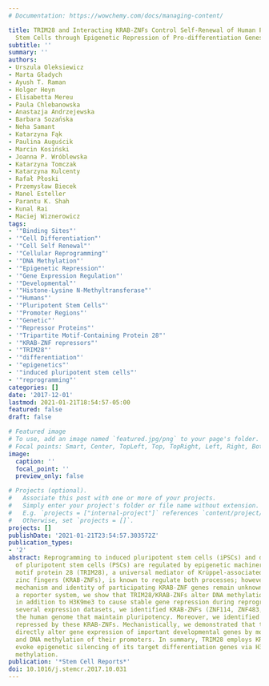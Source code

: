 ```yaml
---
# Documentation: https://wowchemy.com/docs/managing-content/

title: TRIM28 and Interacting KRAB-ZNFs Control Self-Renewal of Human Pluripotent
  Stem Cells through Epigenetic Repression of Pro-differentiation Genes
subtitle: ''
summary: ''
authors:
- Urszula Oleksiewicz
- Marta Gładych
- Ayush T. Raman
- Holger Heyn
- Elisabetta Mereu
- Paula Chlebanowska
- Anastazja Andrzejewska
- Barbara Sozańska
- Neha Samant
- Katarzyna Fąk
- Paulina Auguścik
- Marcin Kosiński
- Joanna P. Wróblewska
- Katarzyna Tomczak
- Katarzyna Kulcenty
- Rafał Płoski
- Przemysław Biecek
- Manel Esteller
- Parantu K. Shah
- Kunal Rai
- Maciej Wiznerowicz
tags:
- '"Binding Sites"'
- '"Cell Differentiation"'
- '"Cell Self Renewal"'
- '"Cellular Reprogramming"'
- '"DNA Methylation"'
- '"Epigenetic Repression"'
- '"Gene Expression Regulation"'
- '"Developmental"'
- '"Histone-Lysine N-Methyltransferase"'
- '"Humans"'
- '"Pluripotent Stem Cells"'
- '"Promoter Regions"'
- '"Genetic"'
- '"Repressor Proteins"'
- '"Tripartite Motif-Containing Protein 28"'
- '"KRAB-ZNF repressors"'
- '"TRIM28"'
- '"differentiation"'
- '"epigenetics"'
- '"induced pluripotent stem cells"'
- '"reprogramming"'
categories: []
date: '2017-12-01'
lastmod: 2021-01-21T18:54:57-05:00
featured: false
draft: false

# Featured image
# To use, add an image named `featured.jpg/png` to your page's folder.
# Focal points: Smart, Center, TopLeft, Top, TopRight, Left, Right, BottomLeft, Bottom, BottomRight.
image:
  caption: ''
  focal_point: ''
  preview_only: false

# Projects (optional).
#   Associate this post with one or more of your projects.
#   Simply enter your project's folder or file name without extension.
#   E.g. `projects = ["internal-project"]` references `content/project/deep-learning/index.md`.
#   Otherwise, set `projects = []`.
projects: []
publishDate: '2021-01-21T23:54:57.303572Z'
publication_types:
- '2'
abstract: Reprogramming to induced pluripotent stem cells (iPSCs) and differentiation
  of pluripotent stem cells (PSCs) are regulated by epigenetic machinery. Tripartite
  motif protein 28 (TRIM28), a universal mediator of Krüppel-associated box domain
  zinc fingers (KRAB-ZNFs), is known to regulate both processes; however, the exact
  mechanism and identity of participating KRAB-ZNF genes remain unknown. Here, using
  a reporter system, we show that TRIM28/KRAB-ZNFs alter DNA methylation patterns
  in addition to H3K9me3 to cause stable gene repression during reprogramming. Using
  several expression datasets, we identified KRAB-ZNFs (ZNF114, ZNF483, ZNF589) in
  the human genome that maintain pluripotency. Moreover, we identified target genes
  repressed by these KRAB-ZNFs. Mechanistically, we demonstrated that these KRAB-ZNFs
  directly alter gene expression of important developmental genes by modulating H3K9me3
  and DNA methylation of their promoters. In summary, TRIM28 employs KRAB-ZNFs to
  evoke epigenetic silencing of its target differentiation genes via H3K9me3 and DNA
  methylation.
publication: '*Stem Cell Reports*'
doi: 10.1016/j.stemcr.2017.10.031
---
```

